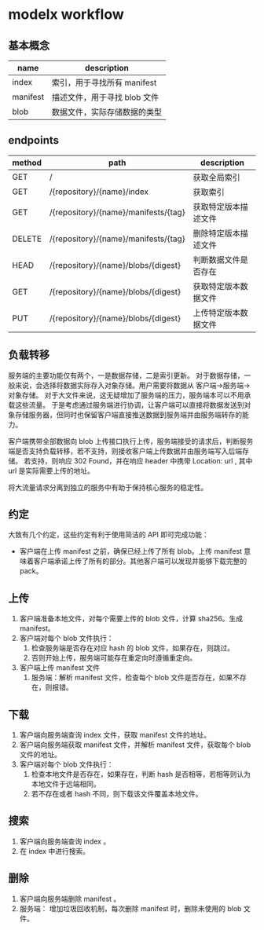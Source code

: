 # modelx workflow

## 基本概念

| name     | description                  |
| -------- | ---------------------------- |
| index    | 索引，用于寻找所有 manifest  |
| manifest | 描述文件，用于寻找 blob 文件 |
| blob     | 数据文件，实际存储数据的类型 |

## endpoints

| method | path                                 | description          |
| ------ | ------------------------------------ | -------------------- |
| GET    | /                                    | 获取全局索引         |
| GET    | /{repository}/{name}/index           | 获取索引             |
| GET    | /{repository}/{name}/manifests/{tag} | 获取特定版本描述文件 |
| DELETE | /{repository}/{name}/manifests/{tag} | 删除特定版本描述文件 |
| HEAD   | /{repository}/{name}/blobs/{digest}  | 判断数据文件是否存在 |
| GET    | /{repository}/{name}/blobs/{digest}  | 获取特定版本数据文件 |
| PUT    | /{repository}/{name}/blobs/{digest}  | 上传特定版本数据文件 |

## 负载转移

服务端的主要功能仅有两个，一是数据存储，二是索引更新。
对于数据存储，一般来说，会选择将数据实际存入对象存储。用户需要将数据从 客户端->服务端->对象存储。
对于大文件来说，这无疑增加了服务端的压力，服务端本可以不用承载这些流量。
于是考虑通过服务端进行协调，让客户端可以直接将数据发送到对象存储服务器，但同时也保留客户端直接推送数据到服务端并由服务端转存的能力。

客户端携带全部数据向 blob 上传接口执行上传，服务端接受的请求后，判断服务端是否支持负载转移，若不支持，则接收客户端上传数据并由服务端写入后端存储。
若支持，则响应 302 Found，并在响应 header 中携带 Location: url , 其中 url 是实际需要上传的地址。

将大流量请求分离到独立的服务中有助于保持核心服务的稳定性。

## 约定

大致有几个约定，这些约定有利于使用简洁的 API 即可完成功能：

- 客户端在上传 manifest 之前，确保已经上传了所有 blob。上传 manifest 意味着客户端承诺上传了所有的部分。其他客户端可以发现并能够下载完整的 pack。

## 上传

1. 客户端准备本地文件，对每个需要上传的 blob 文件，计算 sha256。生成 manifest。
2. 客户端对每个 blob 文件执行：
   1. 检查服务端是否存在对应 hash 的 blob 文件，如果存在，则跳过。
   2. 否则开始上传，服务端可能存在重定向时遵循重定向。
3. 客户端上传 manifest 文件
   1. 服务端：解析 manifest 文件，检查每个 blob 文件是否存在，如果不存在，则报错。

## 下载

1. 客户端向服务端查询 index 文件，获取 manifest 文件的地址。
2. 客户端向服务端获取 manifest 文件，并解析 manifest 文件，获取每个 blob 文件的地址。
3. 客户端对每个 blob 文件执行：
   1. 检查本地文件是否存在，如果存在，判断 hash 是否相等，若相等则认为本地文件于远端相同。
   2. 若不存在或者 hash 不同，则下载该文件覆盖本地文件。

## 搜索

1. 客户端向服务端查询 index 。
2. 在 index 中进行搜索。

## 删除

1. 客户端向服务端删除 manifest 。
2. 服务端： 增加垃圾回收机制，每次删除 manifest 时，删除未使用的 blob 文件。
